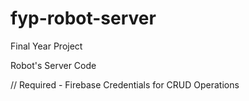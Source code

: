# fyp-robot-server
Final Year Project

  Robot's Server Code
  
  // Required - Firebase Credentials for CRUD Operations
